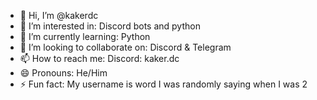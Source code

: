 - 👋 Hi, I’m @kakerdc
- 👀 I’m interested in: Discord bots and python
- 🌱 I’m currently learning: Python
- 💞️ I’m looking to collaborate on: Discord & Telegram
- 📫 How to reach me: Discord: kaker.dc
- 😄 Pronouns: He/Him
- ⚡ Fun fact: My username is word I was randomly saying when I was 2
